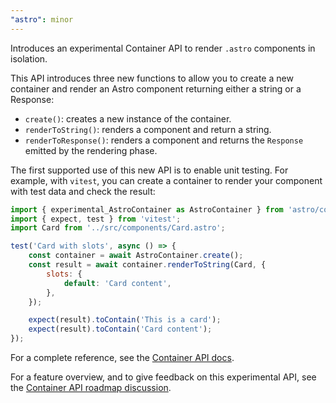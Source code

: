 ```yaml
---
"astro": minor
---
```


Introduces an experimental Container API to render `.astro` components in isolation.

This API introduces three new functions to allow you to create a new container and render an Astro component returning either a string or a Response:

- `create()`: creates a new instance of the container.
- `renderToString()`: renders a component and return a string.
- `renderToResponse()`: renders a component and returns the `Response` emitted by the rendering phase.

The first supported use of this new API is to enable unit testing. For example, with  `vitest`, you can create a container to render your component with test data and check the result:

```js
import { experimental_AstroContainer as AstroContainer } from 'astro/container';
import { expect, test } from 'vitest';
import Card from '../src/components/Card.astro';

test('Card with slots', async () => {
	const container = await AstroContainer.create();
	const result = await container.renderToString(Card, {
		slots: {
			default: 'Card content',
		},
	});

	expect(result).toContain('This is a card');
	expect(result).toContain('Card content');
});
```

For a complete reference, see the [Container API docs](/en/reference/container-reference/).

For a feature overview, and to give feedback on this experimental API, see the [Container API roadmap discussion](https://github.com/withastro/roadmap/pull/916).
